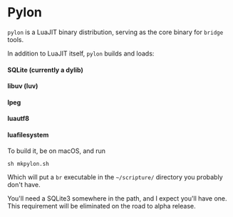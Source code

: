 # Pylon

`pylon` is a LuaJIT binary distribution, serving as the core binary for `bridge` tools.

In addition to LuaJIT itself, `pylon` builds and loads:

#### SQLite (currently a dylib)

#### libuv (luv)

#### lpeg

#### luautf8

#### luafilesystem

To build it, be on macOS, and run

```
sh mkpylon.sh
```

Which will put a `br` executable in the `~/scripture/` directory you probably don't have.  

You'll need a SQLite3 somewhere in the path, and I expect you'll have one. This requirement will be eliminated on the road to alpha release. 